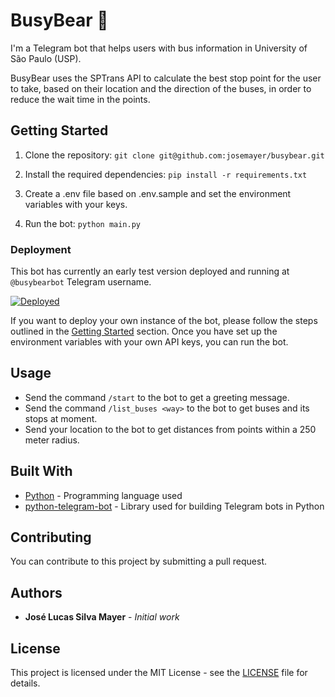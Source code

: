 # BusyBear 🐻

I'm a Telegram bot that helps users with bus information in University of São Paulo (USP). 

BusyBear uses the SPTrans API to calculate the best stop point for the user to take, based on their location and the direction of the buses, in order to reduce the wait time in the points.

## Getting Started

1. Clone the repository: `git clone git@github.com:josemayer/busybear.git`

2. Install the required dependencies: `pip install -r requirements.txt`

3. Create a .env file based on .env.sample and set the environment variables with your keys.

4. Run the bot: `python main.py`

### Deployment

This bot has currently an early test version deployed and running at `@busybearbot` Telegram username. 

[![Deployed](https://img.shields.io/badge/Deployed-green?style=flat-square&logo=telegram)](https://t.me/busybearbot)

If you want to deploy your own instance of the bot, please follow the steps outlined in the [Getting Started](#getting-started) section. Once you have set up the environment variables with your own API keys, you can run the bot.

## Usage

- Send the command `/start` to the bot to get a greeting message.
- Send the command `/list_buses <way>` to the bot to get buses and its stops at moment.
- Send your location to the bot to get distances from points within a 250 meter radius.

## Built With

- [Python](https://www.python.org/) - Programming language used
- [python-telegram-bot](https://github.com/python-telegram-bot/python-telegram-bot) - Library used for building Telegram bots in Python

## Contributing

You can contribute to this project by submitting a pull request.

## Authors

- **José Lucas Silva Mayer** - *Initial work*

## License

This project is licensed under the MIT License - see the [LICENSE](LICENSE) file for details.

